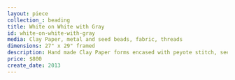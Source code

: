 ```yaml
---
layout: piece
collection_: beading
title: White on White with Gray
id: white-on-white-with-gray
media: Clay Paper, metal and seed beads, fabric, threads
dimensions: 27" x 29" framed
description: Hand made Clay Paper forms encased with peyote stitch, seed beads, quilted fabric puffed, with organic focus, matted and glassed in maple frame with 2 inch depth.
price: $800
create_date: 2013
---
```

